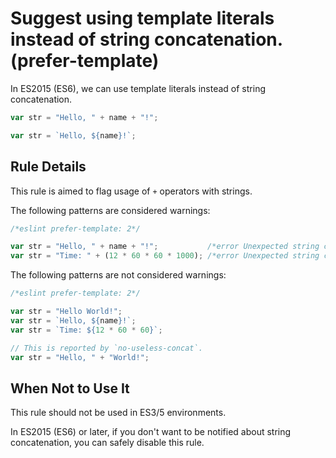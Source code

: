 # Suggest using template literals instead of string concatenation. (prefer-template)

In ES2015 (ES6), we can use template literals instead of string concatenation.

```js
var str = "Hello, " + name + "!";
```

```js
var str = `Hello, ${name}!`;
```

## Rule Details

This rule is aimed to flag usage of `+` operators with strings.

The following patterns are considered warnings:

```js
/*eslint prefer-template: 2*/

var str = "Hello, " + name + "!";           /*error Unexpected string concatenation.*/
var str = "Time: " + (12 * 60 * 60 * 1000); /*error Unexpected string concatenation.*/
```

The following patterns are not considered warnings:

```js
/*eslint prefer-template: 2*/

var str = "Hello World!";
var str = `Hello, ${name}!`;
var str = `Time: ${12 * 60 * 60}`;

// This is reported by `no-useless-concat`.
var str = "Hello, " + "World!";
```

## When Not to Use It

This rule should not be used in ES3/5 environments.

In ES2015 (ES6) or later, if you don't want to be notified about string concatenation, you can safely disable this rule.
